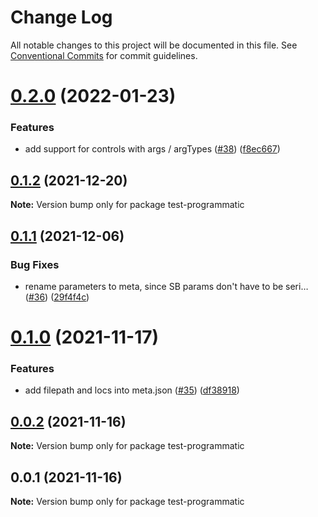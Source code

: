 # Change Log

All notable changes to this project will be documented in this file.
See [Conventional Commits](https://conventionalcommits.org) for commit guidelines.

# [0.2.0](https://github.com/tajo/ladle/compare/test-programmatic@0.1.2...test-programmatic@0.2.0) (2022-01-23)


### Features

* add support for controls with args / argTypes ([#38](https://github.com/tajo/ladle/issues/38)) ([f8ec667](https://github.com/tajo/ladle/commit/f8ec6679fe7fcd508ca445dbca449549920caba8))





## [0.1.2](https://github.com/tajo/ladle/compare/test-programmatic@0.1.1...test-programmatic@0.1.2) (2021-12-20)

**Note:** Version bump only for package test-programmatic





## [0.1.1](https://github.com/tajo/ladle/compare/test-programmatic@0.1.0...test-programmatic@0.1.1) (2021-12-06)


### Bug Fixes

* rename parameters to meta, since SB params don't have to be seri… ([#36](https://github.com/tajo/ladle/issues/36)) ([29f4f4c](https://github.com/tajo/ladle/commit/29f4f4c596dddc3cce059d4292b51938eaa978d7))





# [0.1.0](https://github.com/tajo/ladle/compare/test-programmatic@0.0.2...test-programmatic@0.1.0) (2021-11-17)


### Features

* add filepath and locs into meta.json ([#35](https://github.com/tajo/ladle/issues/35)) ([df38918](https://github.com/tajo/ladle/commit/df3891850ed5db10c03baac97b423e54baa87821))





## [0.0.2](https://github.com/tajo/ladle/compare/test-programmatic@0.0.1...test-programmatic@0.0.2) (2021-11-16)

**Note:** Version bump only for package test-programmatic





## 0.0.1 (2021-11-16)

**Note:** Version bump only for package test-programmatic
